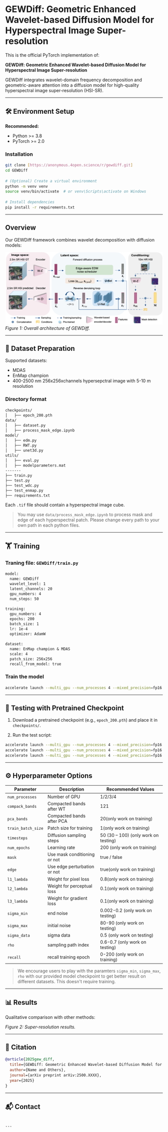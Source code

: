 # GEWDiff: Geometric Enhanced Wavelet-based Diffusion Model for Hyperspectral Image Super-resolution

This is the official PyTorch implementation of:

**GEWDiff: Geometric Enhanced Wavelet-based Diffusion Model for Hyperspectral Image Super-resolution**

GEWDiff integrates wavelet-domain frequency decomposition and geometric-aware attention into a diffusion model for high-quality hyperspectral image super-resolution (HSI-SR).

---

## 🛠️ Environment Setup

**Recommended:**
- Python >= 3.8
- PyTorch >= 2.0

### Installation

```bash
git clone [https://anonymous.4open.science/r/gewdiff.git]
cd GEWDiff

# (Optional) Create a virtual environment
python -m venv venv
source venv/bin/activate  # or venv\Scripts\activate on Windows

# Install dependencies
pip install -r requirements.txt
```

---
## Overview
Our GEWDiff framework combines wavelet decomposition with diffusion models:

![GEWDiff Architecture](asserts/framework.png)
*Figure 1: Overall architecture of GEWDiff.*

---
## 📂 Dataset Preparation

Supported datasets:
- MDAS
- EnMap champion
- 400-2500 nm 256x256xchannels hypersepctral image with 5-10 m resolution

### Directory format

```
checkpoints/
│   ├── epoch_200.pth
data/
│   ├── dataset.py
│   ├── process_mask_edge.ipynb
model/
│   ├── edm.py
│   ├── RWT.py
│   ├── unet3d.py
utils/
│   ├── eval.py
│   ├── modelparameters.mat
-------
├── train.py
├── test.py
├── test_wdc.py
├── test_enmap.py
├── requirements.txt
```

Each `.tif` file should contain a hyperspectral image cube.

> You may use `data/process_mask_edge.ipynb` to process mask and edge of each hyperspectral patch.
> Please change every path to your own path in each python files.
---

## 🏋️ Training

### Traning file: `GEWDiff/train.py`

```training information
model:
  name: GEWDiff
  wavelet_level: 1
  latent_channels: 20
  gpu_numbers: 4
  num_steps: 50

training:
  gpu_numbers: 4
  epochs: 200
  batch_size: 1
  lr: 1e-4
  optimizer: AdamW

dataset:
  name: EnMap champion & MDAS
  scale: 4
  patch_size: 256x256
  recall_from_model: true
```

### Train the model

```bash
accelerate launch --multi_gpu --num_processes 4 --mixed_precision=fp16 GEWDiff/train.py --compack_bands 121 --pca_bands 20 --train_batch_size 1 --timesteps 50 --num_epochs 200 --mask True --edge True  --l1_lambda 0.8 --l2_lambda 0.1 --l3_lambda 0.1 --recall 0

```

---

## 🧪 Testing with Pretrained Checkpoint

1. Download a pretrained checkpoint (e.g., `epoch_200.pth`) and place it in `checkpoints/`.

2. Run the test script:

```bash
accelerate launch --multi_gpu --num_processes 4 --mixed_precision=fp16 GEWDiff/test.py --compack_bands 121 --pca_bands 20 --train_batch_size 1 --timesteps 50 --num_epochs 200 --mask True --edge True  --l1_lambda 0.8 --l2_lambda 0.1 --l3_lambda 0.1 --sigma_min 0.002 --sigma_max 80 --sigma_data 0.5 --rho 0.6
accelerate launch --multi_gpu --num_processes 4 --mixed_precision=fp16 GEWDiff/test_wdc.py --compack_bands 121 --pca_bands 20 --train_batch_size 1 --timesteps 50 --num_epochs 200 --mask True --edge True  --l1_lambda 0.8 --l2_lambda 0.1 --l3_lambda 0.1 --sigma_min 0.2 --sigma_max 90 --sigma_data 0.5 --rho 0.7
accelerate launch --multi_gpu --num_processes 4 --mixed_precision=fp16 GEWDiff/test_enmap.py --compack_bands 121 --pca_bands 20 --train_batch_size 1 --timesteps 50 --num_epochs 200 --mask True --edge True  --l1_lambda 0.8 --l2_lambda 0.1 --l3_lambda 0.1 --sigma_min 0.2 --sigma_max 80 --sigma_data 0.5 --rho 0.7

```
---

## ⚙️ Hyperparameter Options

| Parameter         | Description                      | Recommended Values                    |
|-------------------|----------------------------------|---------------------------------------|
| `num_processes`   | Number of GPU                    | 1/2/3/4                               |
| `compack_bands`   | Compacted bands after WT         | 121                                   |
| `pca_bands`       | Compacted bands after PCA        | 20(only work on training)             |
| `train_batch_size`| Patch size for training          | 1(only work on training)              |
| `timesteps`       | Diffusion sampling steps         | 50 (30 – 100) (only work on testing)  |
| `num_epochs`      | Learning rate                    | 200 (only work on training)           |
| `mask`            | Use mask conditioning or not     | true / false                          |
| `edge`            | Use edge perturbation or not     | true(only work on training)           |
| `l1_lambda`       | Weight for pixel loss            | 0.8(only work on training)            |
| `l2_lambda`       | Weight for perceptual loss       | 0.1(only work on training)            |
| `l3_lambda`       | Weight for gradient loss         | 0.1(only work on training)            |
| `sigma_min`       | end noise                        | 0.002-0.2 (only work on testing)      |
| `sigma_max`       | initial noise                    | 80-90 (only work on testing)          |
| `sigma_data`      | sigma data                       | 0.5 (only work on testing)            |
| `rho`             | sampling path index              | 0.6-0.7 (only work on testing)        |
| `recall`          | recall training epoch            | 0-200 (only work on training)         |

> We encourage users to play with the paramters `sigma_min`, `sigma_max`, `rho` with our provided model checkpoint to get better result on different datasets. This doesn't require training.
---

## 📊 Results
Qualitative comparison with other methods:


*Figure 2: Super-resolution results.*

---

## 📄 Citation

```bibtex
@article{2025gew_diff,
  title={GEWDiff: Geometric Enhanced Wavelet-based Diffusion Model for Hyperspectral Image Super-resolution},
  author={Name and Others},
  journal={arXiv preprint arXiv:2500.XXXX},
  year={2025}
}
```

---

## 📬 Contact

```

---
